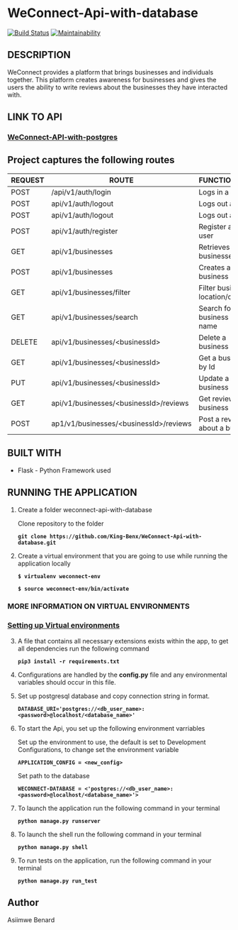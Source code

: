 # WeConnect-Api-with-database
[![Build Status](https://travis-ci.org/King-Benx/WeConnect-Api-with-database.svg?branch=master)](https://travis-ci.org/King-Benx/WeConnect-Api-with-database)
[![Maintainability](https://api.codeclimate.com/v1/badges/e8559133a6c764fb9fdf/maintainability)](https://codeclimate.com/github/King-Benx/WeConnect-Api-with-database/maintainability)
## DESCRIPTION

WeConnect provides a platform that brings businesses and individuals together. This platform
creates awareness for businesses and gives the users the ability to write reviews about the
businesses they have interacted with.

## LINK TO API
### [WeConnect-API-with-postgres](https://weconnect-api-database.herokuapp.com)

## __Project captures the following routes__

| REQUEST | ROUTE | FUNCTIONALITY |
| ------- | ----- | ------------- |
| POST | /api/v1/auth/login | Logs in a user |
| POST | api/v1/auth/logout | Logs out a user |
| POST | api/v1/auth/logout | Logs out a user |
| POST | api/v1/auth/register | Register a new user |
| GET | api/v1/businesses | Retrieves all businesses |
| POST | api/v1/businesses | Creates a new business |
| GET | api/v1/businesses/filter | Filter business by location/category |
| GET | api/v1/businesses/search | Search for a business by name |
| DELETE | api/v1/businesses/&lt;businessId&gt; | Delete a business |
| GET | api/v1/businesses/&lt;businessId&gt; | Get a business by Id |
| PUT | api/v1/businesses/&lt;businessId&gt; | Update a specific business  |
| GET | api/v1/businesses/&lt;businessId&gt;/reviews | Get reviews of a business |
| POST | ap1/v1/businesses/&lt;businessId&gt;/reviews | Post a review about a business|

## BUILT WITH

* Flask - Python Framework used

## RUNNING THE APPLICATION

1. Create a folder weconnect-api-with-database

    Clone repository to the folder

    **```git clone https://github.com/King-Benx/WeConnect-Api-with-database.git```**

2. Create a virtual environment that you are going to use while running the application locally

    **```$ virtualenv weconnect-env```**

    **```$ source weconnect-env/bin/activate```**

### MORE INFORMATION ON VIRTUAL ENVIRONMENTS

### [Setting up Virtual environments](https://packaging.python.org/guides/installing-using-pip-and-virtualenv/)

3. A file that contains all necessary extensions exists within the app, to get all dependencies run the following command

    **```pip3 install -r requirements.txt```**

4. Configurations are handled by the **config.py** file and any environmental variables should occur in this file.
5. Set up postgresql database and copy connection string in format.

    **```DATABASE_URI='postgres://<db_user_name>:<password>@localhost/<database_name>'```**

6. To start the Api, you set up the following environment varriables

    Set up the environment to use, the default is set to Development Configurations, to change set the environment variable

    **```APPLICATION_CONFIG = <new_config>```**

    Set path to the database

    **```WECONNECT-DATABASE = <'postgres://<db_user_name>:<password>@localhost/<database_name>'>```**

7.  To launch the application run the following command in your terminal

    **```python manage.py runserver```**

8. To launch the shell run the following command in your terminal

    **```python manage.py shell```**

9. To run tests on the application, run the following command in your terminal

    **```python manage.py run_test```**

## Author

Asiimwe Benard

